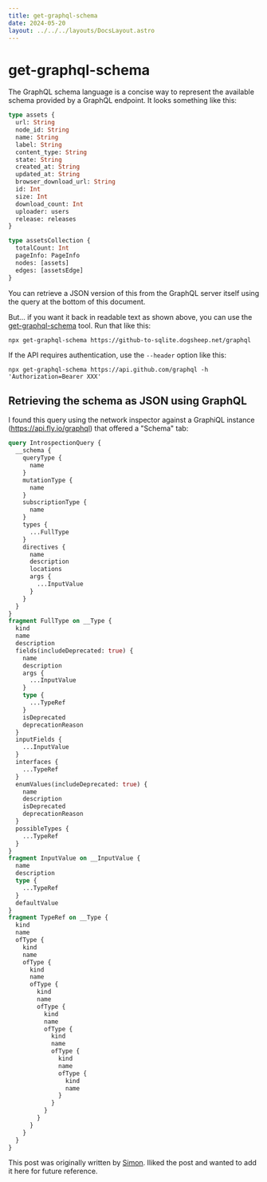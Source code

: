 ```yaml
---
title: get-graphql-schema
date: 2024-05-20
layout: ../../../layouts/DocsLayout.astro
---
```


# get-graphql-schema

The GraphQL schema language is a concise way to represent the available schema provided by a GraphQL endpoint. It looks something like this:

```graphql
type assets {
  url: String
  node_id: String
  name: String
  label: String
  content_type: String
  state: String
  created_at: String
  updated_at: String
  browser_download_url: String
  id: Int
  size: Int
  download_count: Int
  uploader: users
  release: releases
}

type assetsCollection {
  totalCount: Int
  pageInfo: PageInfo
  nodes: [assets]
  edges: [assetsEdge]
}
```
You can retrieve a JSON version of this from the GraphQL server itself using the query at the bottom of this document.

But... if you want it back in readable text as shown above, you can use the [get-graphql-schema](https://www.npmjs.com/package/get-graphql-schema) tool. Run that like this:

    npx get-graphql-schema https://github-to-sqlite.dogsheep.net/graphql

If the API requires authentication, use the `--header` option like this:

    npx get-graphql-schema https://api.github.com/graphql -h 'Authorization=Bearer XXX'

## Retrieving the schema as JSON using GraphQL

I found this query using the network inspector against a GraphiQL instance (https://api.fly.io/graphql) that offered a "Schema" tab:

```graphql
query IntrospectionQuery {
  __schema {
    queryType {
      name
    }
    mutationType {
      name
    }
    subscriptionType {
      name
    }
    types {
      ...FullType
    }
    directives {
      name
      description
      locations
      args {
        ...InputValue
      }
    }
  }
}
fragment FullType on __Type {
  kind
  name
  description
  fields(includeDeprecated: true) {
    name
    description
    args {
      ...InputValue
    }
    type {
      ...TypeRef
    }
    isDeprecated
    deprecationReason
  }
  inputFields {
    ...InputValue
  }
  interfaces {
    ...TypeRef
  }
  enumValues(includeDeprecated: true) {
    name
    description
    isDeprecated
    deprecationReason
  }
  possibleTypes {
    ...TypeRef
  }
}
fragment InputValue on __InputValue {
  name
  description
  type {
    ...TypeRef
  }
  defaultValue
}
fragment TypeRef on __Type {
  kind
  name
  ofType {
    kind
    name
    ofType {
      kind
      name
      ofType {
        kind
        name
        ofType {
          kind
          name
          ofType {
            kind
            name
            ofType {
              kind
              name
              ofType {
                kind
                name
              }
            }
          }
        }
      }
    }
  }
}
```
This post was originally written by [Simon](https://github.com/simonw). Iliked the post and wanted to add it here for future reference.
